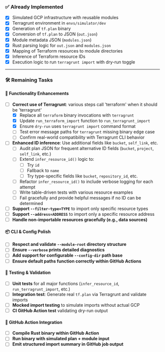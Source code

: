### ✅ **Already Implemented**
- [x] Simulated GCP infrastructure with reusable modules
- [x] Terragrunt environment in `envs/simulator/dev`
- [x] Generation of `tf.plan` binary
- [x] Conversion of `tf.plan` to JSON (`out.json`)
- [x] Module metadata JSON (`modules.json`)
- [x] Rust parsing logic for `out.json` and `modules.json`
- [x] Mapping of Terraform resources to module directories
- [x] Inference of Terraform resource IDs
- [x] Execution logic to run `terragrunt import` with dry-run toggle

---

### 🛠️ **Remaining Tasks**

#### 🧩 Functionality Enhancements
- [ ] **Correct use of Terragrunt**: various steps call 'terraform' when it should be 'terragrunt'
    - [x] Replace all `terraform` binary invocations with `terragrunt`
    - [x] Update `run_terraform_import` function to `run_terragrunt_import`
    - [x] Ensure `dry-run` uses `terragrunt import` command format
    - [ ] Test error message paths for `terragrunt` missing binary edge case
    - [ ] Confirm real-world compatibility with Terragrunt CLI behavior
- [ ] **Enhanced ID inference**: Use additional fields like `bucket`, `self_link`, etc.
    - [ ] Audit plan JSON for frequent alternative ID fields (`bucket`, `project`, `self_link`, etc.)
    - [ ] Extend `infer_resource_id()` logic to:
        - [ ] Try `id`
        - [ ] Fallback to `name`
        - [ ] Try type-specific fields like `bucket`, `repository_id`, etc.
    - [ ] Refactor `infer_resource_id()` to include verbose logging for each attempt
    - [ ] Write table-driven tests with various resource examples
    - [ ] Fail gracefully and provide helpful messages if no ID can be determined
- [ ] **Support `--filter-type=TYPE`** to import only specific resource types
- [ ] **Support `--address=ADDRESS`** to import only a specific resource address
- [ ] **Handle non-importable resources gracefully (e.g., data sources)**

#### 📦 CLI & Config Polish
- [ ] **Respect and validate `--module-root` directory structure**
- [ ] **Ensure `--verbose` prints detailed diagnostics**
- [ ] **Add support for configurable `--config-dir` path base**
- [ ] **Ensure default paths function correctly within GitHub Actions**

#### 🧪 Testing & Validation
- [ ] **Unit tests** for all major functions (`infer_resource_id`, `run_terragrunt_import`, etc.)
- [ ] **Integration test**: Generate real `tf.plan` via Terragrunt and validate imports
- [ ] **Mocked import testing** to simulate imports without actual GCP
- [ ] **CI GitHub Action test** validating dry-run output

#### 🚀 GitHub Action Integration
- [ ] **Compile Rust binary within GitHub Action**
- [ ] **Run binary with simulated plan + module input**
- [ ] **Emit structured import summary in GitHub job output**
